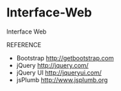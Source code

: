 Interface-Web
=============

Interface Web


REFERENCE

- Bootstrap http://getbootstrap.com
- jQuery http://jquery.com/
- jQuery UI http://jqueryui.com/
- jsPlumb http://www.jsplumb.org
